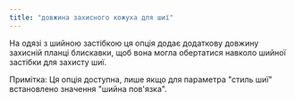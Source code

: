 ```yaml
---
title: "довжина захисного кожуха для шиї"
---
```


На одязі з шийною застібкою ця опція додає додаткову довжину захисній планці блискавки, щоб вона могла обертатися навколо шийної застібки для захисту шиї.

Примітка: Ця опція доступна, лише якщо для параметра "стиль шиї" встановлено значення "шийна пов'язка".
